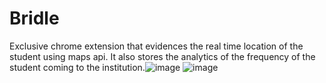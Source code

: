 # Bridle

Exclusive chrome extension that evidences the real time location of the student using maps api. It also stores the analytics of the frequency of the student coming to the institution.![image](https://github.com/Muthulakshimi/bridle/assets/49741335/0f5c6708-0cbc-4272-abac-0f1b47c6573d)
![image](https://github.com/Muthulakshimi/bridle/assets/49741335/b0b3a038-ac76-4fed-a0b8-5b46df1b4d30)
